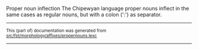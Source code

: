 Proper noun inflection
The Chipewyan language proper nouns inflect in the same cases as regular
nouns, but with a colon (':') as separator.

* * *

<small>This (part of) documentation was generated from [src/fst/morphology/affixes/propernouns.lexc](https://github.com/giellalt/lang-chp/blob/main/src/fst/morphology/affixes/propernouns.lexc)</small>

---

